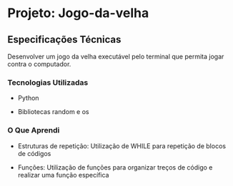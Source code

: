 # Projeto: Jogo-da-velha

## Especificações Técnicas
Desenvolver um jogo da velha executável pelo terminal que permita jogar contra o computador.

### Tecnologias Utilizadas
- Python

- Bibliotecas random e os

### O Que Aprendi
- Estruturas de repetição: Utilização de WHILE para repetição de blocos de  códigos

- Funções: Utilização de funções para organizar treços de código e realizar uma função específica
